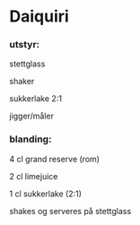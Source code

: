 # Daiquiri

### utstyr:

stettglass

shaker

sukkerlake 2:1

jigger/måler

### blanding:
4 cl grand reserve (rom)

2 cl limejuice

1 cl sukkerlake (2:1)


shakes og serveres på stettglass
